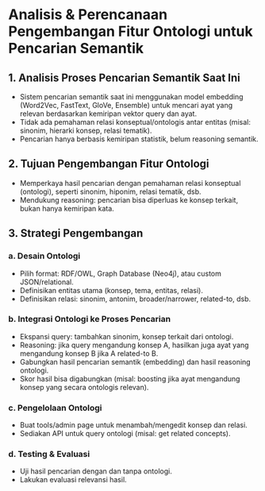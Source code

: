 # Analisis & Perencanaan Pengembangan Fitur Ontologi untuk Pencarian Semantik

## 1. Analisis Proses Pencarian Semantik Saat Ini

- Sistem pencarian semantik saat ini menggunakan model embedding (Word2Vec, FastText, GloVe, Ensemble) untuk mencari ayat yang relevan berdasarkan kemiripan vektor query dan ayat.
- Tidak ada pemahaman relasi konseptual/ontologis antar entitas (misal: sinonim, hierarki konsep, relasi tematik).
- Pencarian hanya berbasis kemiripan statistik, belum reasoning semantik.

## 2. Tujuan Pengembangan Fitur Ontologi

- Memperkaya hasil pencarian dengan pemahaman relasi konseptual (ontologi), seperti sinonim, hiponim, relasi tematik, dsb.
- Mendukung reasoning: pencarian bisa diperluas ke konsep terkait, bukan hanya kemiripan kata.

## 3. Strategi Pengembangan

### a. Desain Ontologi

- Pilih format: RDF/OWL, Graph Database (Neo4j), atau custom JSON/relational.
- Definisikan entitas utama (konsep, tema, entitas, relasi).
- Definisikan relasi: sinonim, antonim, broader/narrower, related-to, dsb.

### b. Integrasi Ontologi ke Proses Pencarian

- Ekspansi query: tambahkan sinonim, konsep terkait dari ontologi.
- Reasoning: jika query mengandung konsep A, hasilkan juga ayat yang mengandung konsep B jika A related-to B.
- Gabungkan hasil pencarian semantik (embedding) dan hasil reasoning ontologi.
- Skor hasil bisa digabungkan (misal: boosting jika ayat mengandung konsep yang secara ontologis relevan).

### c. Pengelolaan Ontologi

- Buat tools/admin page untuk menambah/mengedit konsep dan relasi.
- Sediakan API untuk query ontologi (misal: get related concepts).

### d. Testing & Evaluasi

- Uji hasil pencarian dengan dan tanpa ontologi.
- Lakukan evaluasi relevansi hasil.
